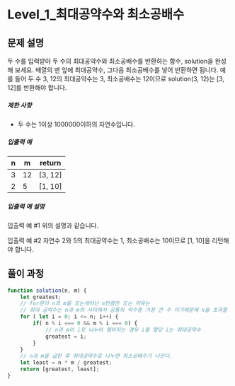 # Level_1_최대공약수와 최소공배수

## 문제 설명

두 수를 입력받아 두 수의 최대공약수와 최소공배수를 반환하는 함수, solution을 완성해 보세요. 배열의 맨 앞에 최대공약수, 그다음 최소공배수를 넣어 반환하면 됩니다. 예를 들어 두 수 3, 12의 최대공약수는 3, 최소공배수는 12이므로 solution(3, 12)는 [3, 12]를 반환해야 합니다.

##### 제한 사항

- 두 수는 1이상 1000000이하의 자연수입니다.

##### 입출력 예

| n    | m    | return  |
| ---- | ---- | ------- |
| 3    | 12   | [3, 12] |
| 2    | 5    | [1, 10] |

##### 입출력 예 설명

입출력 예 #1
위의 설명과 같습니다.

입출력 예 #2
자연수 2와 5의 최대공약수는 1, 최소공배수는 10이므로 [1, 10]을 리턴해야 합니다.



## 풀이 과정

```javascript
function solution(n, m) {
    let greatest;
    // for문이 n과 m을 도는게아닌 n만큼만 도는 이유는
    // 최대 공약수는 n과 m의 사이에서 공통의 약수중 가장 큰 수 이기때문에 n을 초과할 수 없기때문
    for ( let i = 0; i <= n; i++) {
        if( n % i === 0 && m % i === 0) {
            // n과 m이 i로 나누어 떨어지는 경우 i를 할당 i는 최대공약수
            greatest = i;
        }
    }
    // n과 m을 곱한 후 최대공약수로 나누면 최소공배수가 나온다.
    let least = n * m / greatest;
    return [greatest, least];
}
```

